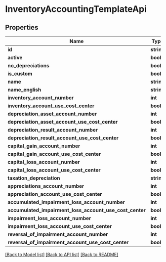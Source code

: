 # InventoryAccountingTemplateApi

## Properties
Name | Type | Description | Notes
------------ | ------------- | ------------- | -------------
**id** | **string** |  | [optional] 
**active** | **bool** |  | [optional] 
**no_depreciations** | **bool** |  | [optional] 
**is_custom** | **bool** |  | [optional] 
**name** | **string** |  | [optional] 
**name_english** | **string** |  | [optional] 
**inventory_account_number** | **int** |  | [optional] 
**inventory_account_use_cost_center** | **bool** |  | [optional] 
**depreciation_asset_account_number** | **int** |  | [optional] 
**depreciation_asset_account_use_cost_center** | **bool** |  | [optional] 
**depreciation_result_account_number** | **int** |  | [optional] 
**depreciation_result_account_use_cost_center** | **bool** |  | [optional] 
**capital_gain_account_number** | **int** |  | [optional] 
**capital_gain_account_use_cost_center** | **bool** |  | [optional] 
**capital_loss_account_number** | **int** |  | [optional] 
**capital_loss_account_use_cost_center** | **bool** |  | [optional] 
**taxation_depreciation** | **string** |  | [optional] 
**appreciations_account_number** | **int** |  | [optional] 
**appreciation_account_use_cost_center** | **bool** |  | [optional] 
**accumulated_impairment_loss_account_number** | **int** |  | [optional] 
**accumulated_impairment_loss_account_use_cost_center** | **bool** |  | [optional] 
**impairment_loss_account_number** | **int** |  | [optional] 
**impairment_loss_account_use_cost_center** | **bool** |  | [optional] 
**reversal_of_impairment_account_number** | **int** |  | [optional] 
**reversal_of_impairment_account_use_cost_center** | **bool** |  | [optional] 

[[Back to Model list]](../README.md#documentation-for-models) [[Back to API list]](../README.md#documentation-for-api-endpoints) [[Back to README]](../README.md)


